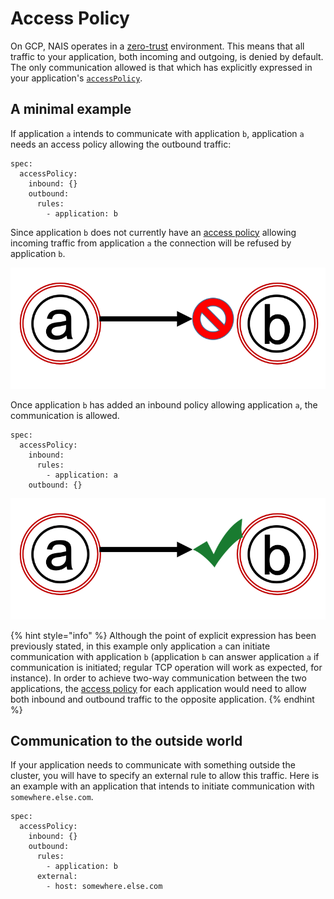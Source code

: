 # Access Policy

On GCP, NAIS operates in a [zero-trust](zero-trust.md) environment. This means that all traffic to your application, both incoming and outgoing, is denied by default. The only communication allowed is that which has explicitly expressed in your application's [`accessPolicy`](../nais-application/manifest.md#spec-accesspolicy-gcp-only).

## A minimal example

If application `a` intends to communicate with application `b`, application `a` needs an access policy allowing the outbound traffic:

```text
spec:
  accessPolicy:
    inbound: {}
    outbound:
      rules:
        - application: b
```

Since application `b` does not currently have an [access policy](../nais-application/manifest.md#spec-accesspolicy-gcp-only) allowing incoming traffic from application `a` the connection will be refused by application `b`.

![](../.gitbook/assets/accesspolicy-1.png)

Once application `b` has added an inbound policy allowing application `a`, the communication is allowed.

```text
spec:
  accessPolicy:
    inbound:
      rules:
        - application: a
    outbound: {}
```

![](../.gitbook/assets/accesspolicy-2.png)

{% hint style="info" %}
Although the point of explicit expression has been previously stated, in this example only application `a` can initiate communication with application `b` \(application `b` can answer application `a` if communication is initiated; regular TCP operation will work as expected, for instance\). In order to achieve two-way communication between the two applications, the [access policy](../nais-application/manifest.md#spec-accesspolicy-gcp-only) for each application would need to allow both inbound and outbound traffic to the opposite application.
{% endhint %}

## Communication to the outside world

If your application needs to communicate with something outside the cluster, you will have to specify an external rule to allow this traffic. Here is an example with an application that intends to initiate communication with `somewhere.else.com`.

```text
spec:
  accessPolicy:
    inbound: {}
    outbound:
      rules:
        - application: b
      external:
        - host: somewhere.else.com
```

